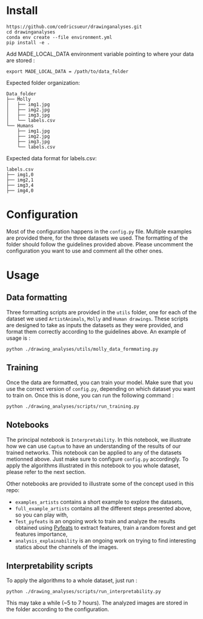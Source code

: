 # Install

```
https://github.com/cedricsueur/drawinganalyses.git
cd drawinganalyses
conda env create --file environment.yml
pip install -e .
```

Add MADE_LOCAL_DATA environment variable pointing to where your data are stored :

```
export MADE_LOCAL_DATA = /path/to/data_folder
```

Expected folder organization:

```
Data_folder
├── Molly
│   ├── img1.jpg
│   ├── img2.jpg
│   ├── img3.jpg
│   └── labels.csv
└── Humans
    ├── img1.jpg
    ├── img2.jpg
    ├── img3.jpg
    └── labels.csv
```

Expected data format for labels.csv:

```
labels.csv
├── img1,0
├── img2,1
├── img3,4
├── img4,0
```

# Configuration

Most of the configuration happens in the `config.py` file. Multiple examples are provided there, for the three datasets we used. The formatting of the folder should follow the guidelines provided above. Please uncomment the configuration you want to use and comment all the other ones.

# Usage

## Data formatting

Three formatting scripts are provided in the `utils` folder, one for each of the dataset we used `ArtistAnimals`, `Molly` and `Human drawings`. These scripts are designed to take as inputs the datasets as they were provided, and format them correctly according to the guidelines above. An example of usage is :

```
python ./drawing_analyses/utils/molly_data_formmating.py
```

## Training 

Once the data are formatted, you can train your model. Make sure that you use the correct version of `config.py`, depending on which dataset you want to train on. Once this is done, you can run the following command :

```
python ./drawing_analyses/scripts/run_training.py
```

## Notebooks

The principal notebook is `Interpretability`. In this notebook, we illustrate how we can use `Captum` to have an understanding of the results of our trained networks. This notebook can be applied to any of the datasets metionned above. Just make sure to configure `config.py` accordingly. To apply the algorithms illustrated in this notebook to you whole dataset, please refer to the next section.

Other notebooks are provided to illustrate some of the concept used in this repo:
- `examples_artists` contains a short example to explore the datasets,
- `full_example_artists` contains all the different steps presented above, so you can play with,
- `Test_pyfeats` is an ongoing work to train and analyze the results obtained using [Pyfeats](https://github.com/giakou4/pyfeats) to extract features, train a random forest and  get features importance,
- `analysis_explainability` is an ongoing work on trying to find interesting statics about the channels of the images.

## Interpretability scripts

To apply the algorithms to a whole dataset, just run :

```
python ./drawing_analyses/scripts/run_interpretability.py
```

This may take a while (~5 to 7 hours). The analyzed images are stored in the folder according to the configuration.